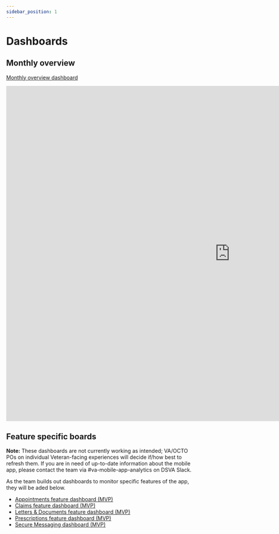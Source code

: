 ```yaml
---
sidebar_position: 1
---
```


# Dashboards

## Monthly overview

[Monthly overview dashboard](https://lookerstudio.google.com/embed/reporting/e28cd59a-b2e5-4f29-8ae4-a4eea6d23f9c/page/p_6ji09oht5c)

<iframe width="1200" height="900" title="Flagship monthly overview dashboard" src="https://lookerstudio.google.com/embed/reporting/e28cd59a-b2e5-4f29-8ae4-a4eea6d23f9c/page/p_6ji09oht5c" frameborder="0" allowfullscreen></iframe>

## Feature specific boards

<b>Note:</b> These dashboards are not currently working as intended; VA/OCTO POs on individual Veteran-facing experiences will decide if/how best to refresh them. If you are in need of up-to-date information about the mobile app, please contact the team via #va-mobile-app-analytics on DSVA Slack.

As the team builds out dashboards to monitor specific features of the app, they will be aded below.

- [Appointments feature dashboard (MVP)](https://lookerstudio.google.com/u/0/reporting/06c3f64f-fcbd-4c13-adb6-3a9c34503f63/page/p_wtepo1ul5c)
- [Claims feature dashboard (MVP)](https://lookerstudio.google.com/u/0/reporting/dea3ede1-2d2e-4401-abd7-a44beada8a35/page/p_wtepo1ul5c)
- [Letters & Documents feature dashboard (MVP)](https://lookerstudio.google.com/reporting/75ed7c08-937b-46d7-9f6f-6d3220129a62)
- [Prescriptions feature dashboard (MVP)](https://lookerstudio.google.com/u/0/reporting/8e2627dc-fd2c-4be0-83dc-b60f69df7527/page/p_wtepo1ul5c)
- [Secure Messaging dashboard (MVP)](https://lookerstudio.google.com/u/0/reporting/ee7b19ce-7c3a-4a0c-a5fe-1a5dcbdffc58/page/p_wtepo1ul5c)

